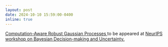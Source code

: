 ```yaml
---
layout: post
date: 2024-10-10 15:59:00-0400
inline: true
---
```


<!--I will attend the <a href='https://gpss.cc/gpss23/'> Gaussian process summer school </a> from 11 to 14 September 2023 at the University of Manchester.

Attending <a href='https://probnumschool.org/pages/home.html'> Probabilistic Numeric Spring School </a> from 8 to 10 April 2024 at the University of Southampton.-->

<a href='https://openreview.net/forum?id=TqvndDrteG'> Computation-Aware Robust Gaussian Processes </a> to be appeared at <a href='https://gp-seminar-series.github.io/neurips-2024/'> NeurIPS workshop on Bayesian Decision-making and Uncertainty. </a>
